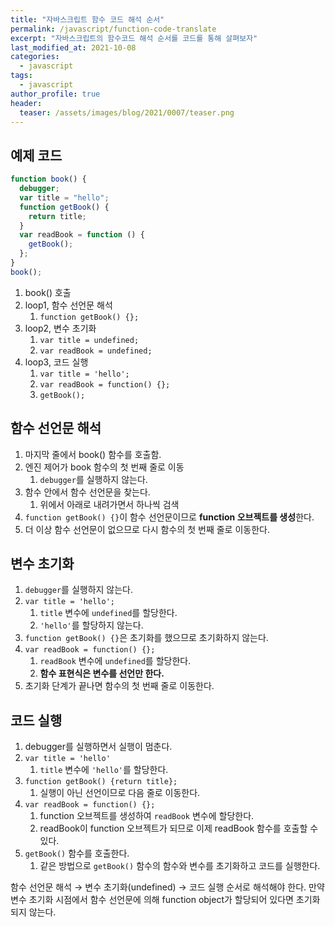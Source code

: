```yaml
---
title: "자바스크립트 함수 코드 해석 순서"
permalink: /javascript/function-code-translate
excerpt: "자바스크립트의 함수코드 해석 순서를 코드를 통해 살펴보자"
last_modified_at: 2021-10-08
categories:
  - javascript
tags:
  - javascript
author_profile: true
header:
  teaser: /assets/images/blog/2021/0007/teaser.png
---
```


## 예제 코드

```javascript
function book() {
  debugger;
  var title = "hello";
  function getBook() {
    return title;
  }
  var readBook = function () {
    getBook();
  };
}
book();
```

1. book() 호출
2. loop1, 함수 선언문 해석
   1. `function getBook() {};`
3. loop2, 변수 초기화
   1. `var title = undefined;`
   2. `var readBook = undefined;`
4. loop3, 코드 실행
   1. `var title = 'hello';`
   2. `var readBook = function() {};`
   3. `getBook();`

## 함수 선언문 해석

1. 마지막 줄에서 book() 함수를 호출함.
2. 엔진 제어가 book 함수의 첫 번째 줄로 이동
   1. `debugger`를 실행하지 않는다.
3. 함수 안에서 함수 선언문을 찾는다.
   1. 위에서 아래로 내려가면서 하나씩 검색
4. `function getBook() {}`이 함수 선언문이므로 **function 오브젝트를 생성**한다.
5. 더 이상 함수 선언문이 없으므로 다시 함수의 첫 번째 줄로 이동한다.

## 변수 초기화

1. `debugger`를 실행하지 않는다.
2. `var title = 'hello';`
   1. `title` 변수에 `undefined`를 할당한다.
   2. `'hello'`를 할당하지 않는다.
3. `function getBook() {}`은 초기화를 했으므로 초기화하지 않는다.
4. `var readBook = function() {};`
   1. `readBook` 변수에 `undefined`를 할당한다.
   2. **함수 표현식은 변수를 선언만 한다.**
5. 초기화 단계가 끝나면 함수의 첫 번째 줄로 이동한다.

## 코드 실행

1. debugger를 실행하면서 실행이 멈춘다.
2. `var title = 'hello'`
   1. `title` 변수에 `'hello'`를 할당한다.
3. `function getBook() {return title};`
   1. 실행이 아닌 선언이므로 다음 줄로 이동한다.
4. `var readBook = function() {};`
   1. function 오브젝트를 생성하여 `readBook` 변수에 할당한다.
   2. readBook이 function 오브젝트가 되므로 이제 readBook 함수를 호출할 수 있다.
5. `getBook()` 함수를 호출한다.
   1. 같은 방법으로 `getBook()` 함수의 함수와 변수를 초기화하고 코드를 실행한다.

함수 선언문 해석 → 변수 초기화(undefined) → 코드 실행 순서로 해석해야 한다.
만약 변수 초기화 시점에서 함수 선언문에 의해 function object가 할당되어 있다면 초기화 되지 않는다.
